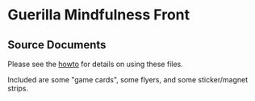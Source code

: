 # Guerilla Mindfulness Front 

## Source Documents

Please see the [howto](http://gmind.github.com/howto.html) for details on using these files.

Included are some "game cards", some flyers, and some sticker/magnet strips.
